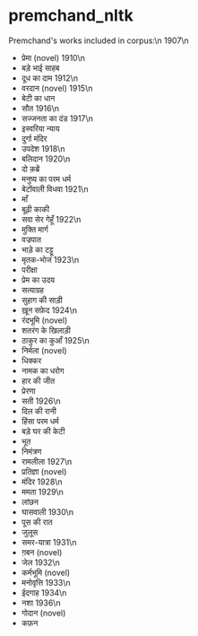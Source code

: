 # premchand_nltk

Premchand's works included in corpus:\n
1907\n
* प्रेमा (novel)
1910\n
* बड़े भाई साहब 
* दूध का दाम
1912\n
* वरदान (novel)
1915\n
* बेटी का धान
* सौत
1916\n
* सज्जनता का दंड
1917\n
* इस्वरिया न्याय
* दुर्गा मंदिर
* उपदेश
1918\n
* बलिदान
1920\n
* दो क़ब्रें 
* मनुष्य का परम धर्म
* बेटोंवाली विधवा
1921\n
* माँ
* बूढ़ी काकी
* सवा सेर गेहूँ 
1922\n
* मुक्ति मार्ग
* वज्रपात
* भाड़े का टट्टू
* मृतक-भोज
1923\n
* परीक्षा
* प्रेम का उदय
* सत्याग्रह
* सुहाग की साड़ी
* ख़ून सफ़ेद 
1924\n
* रंदभूमि (novel)
* शतरंग के खिलाड़ी
* ठाकुर का कुआँ 
1925\n
* निर्मला (novel)
* धिक्कर
* नामक का धरोग
* हार की जीत 
* प्रेरणा
* सती
1926\n
* दिल की रानी
* हिंसा परम धर्म
* बड़े घर की केटी
* भूत
* निमंत्रण
* रामलीला
1927\n
* प्रतिज्ञा (novel)
* मंदिर
1928\n
* ममता 
1929\n
* लांछन
* घासवाली
1930\n
* पूस की रात 
* जुलूस 
* समर-यात्रा
1931\n
* ग़बन (novel)
* जेल
1932\n
* कर्मभूमि (novel)
* मनोवृत्ति
1933\n
* ईदगाह
1934\n
* नशा
1936\n
* गोदान (novel)
* कफ़न 
